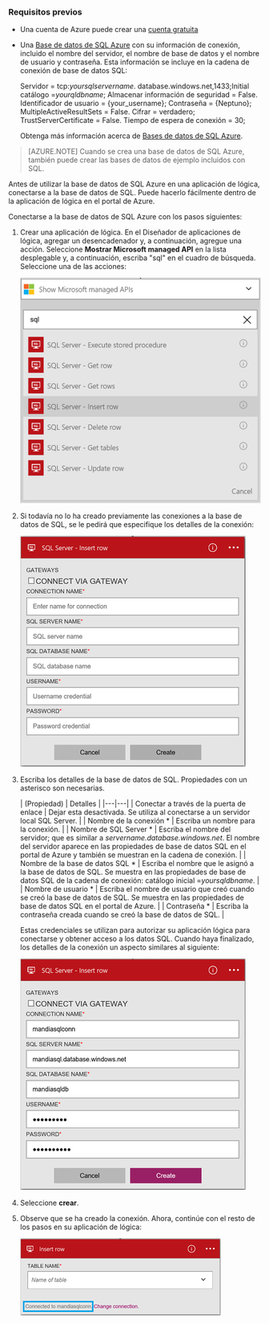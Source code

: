 ### <a name="prerequisites"></a>Requisitos previos
- Una cuenta de Azure puede crear una [cuenta gratuita](https://azure.microsoft.com/free)
- Una [Base de datos de SQL Azure](../articles/sql-database/sql-database-get-started.md) con su información de conexión, incluido el nombre del servidor, el nombre de base de datos y el nombre de usuario y contraseña. Esta información se incluye en la cadena de conexión de base de datos SQL:
  
    Servidor = tcp:*yoursqlservername*. database.windows.net,1433;Initial catálogo =*yourqldbname*; Almacenar información de seguridad = False. Identificador de usuario = {your_username}; Contraseña = {Neptuno}; MultipleActiveResultSets = False. Cifrar = verdadero; TrustServerCertificate = False. Tiempo de espera de conexión = 30;

    Obtenga más información acerca de [Bases de datos de SQL Azure](https://azure.microsoft.com/services/sql-database).

> [AZURE.NOTE] Cuando se crea una base de datos de SQL Azure, también puede crear las bases de datos de ejemplo incluidos con SQL. 



Antes de utilizar la base de datos de SQL Azure en una aplicación de lógica, conectarse a la base de datos de SQL. Puede hacerlo fácilmente dentro de la aplicación de lógica en el portal de Azure.  

Conectarse a la base de datos de SQL Azure con los pasos siguientes:  

1. Crear una aplicación de lógica. En el Diseñador de aplicaciones de lógica, agregar un desencadenador y, a continuación, agregue una acción. Seleccione **Mostrar Microsoft managed API** en la lista desplegable y, a continuación, escriba "sql" en el cuadro de búsqueda. Seleccione una de las acciones:  

    ![Paso de creación de conexión de SQL Azure](./media/connectors-create-api-sqlazure/sql-actions.png)

2. Si todavía no lo ha creado previamente las conexiones a la base de datos de SQL, se le pedirá que especifique los detalles de la conexión:  

    ![Paso de creación de conexión de SQL Azure](./media/connectors-create-api-sqlazure/connection-details.png) 

3. Escriba los detalles de la base de datos de SQL. Propiedades con un asterisco son necesarias.

    | (Propiedad) | Detalles |
|---|---|
| Conectar a través de la puerta de enlace | Dejar esta desactivada. Se utiliza al conectarse a un servidor local SQL Server. |
| Nombre de la conexión * | Escriba un nombre para la conexión. | 
| Nombre de SQL Server * | Escriba el nombre del servidor; que es similar a *servername.database.windows.net*. El nombre del servidor aparece en las propiedades de base de datos SQL en el portal de Azure y también se muestran en la cadena de conexión. | 
| Nombre de la base de datos SQL * | Escriba el nombre que le asignó a la base de datos de SQL. Se muestra en las propiedades de base de datos SQL de la cadena de conexión: catálogo inicial =*yoursqldbname*. | 
| Nombre de usuario * | Escriba el nombre de usuario que creó cuando se creó la base de datos de SQL. Se muestra en las propiedades de base de datos SQL en el portal de Azure. | 
| Contraseña * | Escriba la contraseña creada cuando se creó la base de datos de SQL. | 

    Estas credenciales se utilizan para autorizar su aplicación lógica para conectarse y obtener acceso a los datos SQL. Cuando haya finalizado, los detalles de la conexión un aspecto similares al siguiente:  

    ![Paso de creación de conexión de SQL Azure](./media/connectors-create-api-sqlazure/sample-connection.png) 

4. Seleccione **crear**. 

5. Observe que se ha creado la conexión. Ahora, continúe con el resto de los pasos en su aplicación de lógica: 

    ![Paso de creación de conexión de SQL Azure](./media/connectors-create-api-sqlazure/table.png)